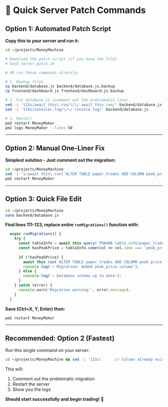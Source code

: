# 🔧 Quick Server Patch Commands

## Option 1: Automated Patch Script

**Copy this to your server and run it:**

```bash
cd ~/projects/MoneyMachine

# Download the patch script (if you have the file)
# bash server_patch.sh

# OR run these commands directly:

# 1. Backup files
cp backend/database.js backend/database.js.backup
cp frontend/dashboard.js frontend/dashboard.js.backup

# 2. Fix database.js (comment out the problematic line)
sed -i '115s/await this\.run/\/\/ await this.run/' backend/database.js
sed -i '116s/console\.log/\/\/ console.log/' backend/database.js

# 3. Restart
pm2 restart MoneyMaker
pm2 logs MoneyMaker --lines 50
```

---

## Option 2: Manual One-Liner Fix

**Simplest solution - Just comment out the migration:**

```bash
cd ~/projects/MoneyMachine
sed -i 's/await this\.run(`ALTER TABLE paper_trades ADD COLUMN peak_price REAL`);/\/\/ Column already exists - migration skipped/' backend/database.js
pm2 restart MoneyMaker
```

---

## Option 3: Quick File Edit

```bash
cd ~/projects/MoneyMachine
nano backend/database.js
```

**Find lines 111-123, replace entire `runMigrations()` function with:**

```javascript
  async runMigrations() {
    try {
      const tableInfo = await this.query(`PRAGMA table_info(paper_trades)`);
      const hasPeakPrice = tableInfo.some(col => col.name === 'peak_price');
      
      if (!hasPeakPrice) {
        await this.run(`ALTER TABLE paper_trades ADD COLUMN peak_price REAL`);
        console.log('✓ Migration: Added peak_price column');
      } else {
        console.log('✓ Database schema up to date');
      }
    } catch (error) {
      console.warn('Migration warning:', error.message);
    }
  }
```

**Save (Ctrl+X, Y, Enter) then:**

```bash
pm2 restart MoneyMaker
```

---

## Recommended: Option 2 (Fastest)

Run this single command on your server:

```bash
cd ~/projects/MoneyMachine && sed -i '115c\      // Column already exists - migration skipped' backend/database.js && pm2 restart MoneyMaker && pm2 logs MoneyMaker
```

This will:
1. Comment out the problematic migration
2. Restart the server
3. Show you the logs

**Should start successfully and begin trading!** 🚀

